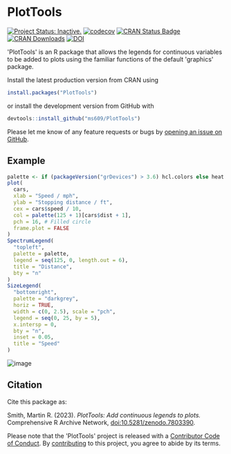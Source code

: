 # PlotTools

[![Project Status: Inactive.](https://www.repostatus.org/badges/latest/inactive.svg)](https://www.repostatus.org/#project-statuses)
[![codecov](https://codecov.io/gh/ms609/PlotTools/branch/master/graph/badge.svg)](https://app.codecov.io/gh/ms609/PlotTools)
[![CRAN Status Badge](https://www.r-pkg.org/badges/version/PlotTools)](https://cran.r-project.org/package=PlotTools)
[![CRAN Downloads](https://cranlogs.r-pkg.org/badges/PlotTools)](https://cran.r-project.org/package=PlotTools)
[![DOI](https://zenodo.org/badge/DOI/10.5281/zenodo.7803390.svg)](https://doi.org/10.5281/zenodo.7803390)


'PlotTools' is an R package that allows the legends for continuous variables
to be added to plots using the familiar functions of the default 'graphics'
package.

Install the latest production version from CRAN using

```r
install.packages("PlotTools")
```

or install the development version from GitHub with

```r
devtools::install_github("ms609/PlotTools")
```

Please let me know of any feature requests or bugs by [opening an 
issue on GitHub](https://github.com/ms609/PlotTools/issues/).

## Example

```r
palette <- if (packageVersion("grDevices") > 3.6) hcl.colors else heat.colors
plot(
  cars,
  xlab = "Speed / mph",
  ylab = "Stopping distance / ft",
  cex = cars$speed / 10,
  col = palette(125 + 1)[cars$dist + 1],
  pch = 16, # Filled circle
  frame.plot = FALSE
)
SpectrumLegend(
  "topleft",
  palette = palette,
  legend = seq(125, 0, length.out = 6),
  title = "Distance",
  bty = "n"
)
SizeLegend(
  "bottomright",
  palette = "darkgrey",
  horiz = TRUE,
  width = c(0, 2.5), scale = "pch",
  legend = seq(0, 25, by = 5),
  x.intersp = 0,
  bty = "n",
  inset = 0.05,
  title = "Speed"
)
```

![image](https://user-images.githubusercontent.com/1695515/232433317-85412267-8c01-41f9-96be-bfc71533d59b.png)

## Citation

Cite this package as:

Smith, Martin R. (2023). _PlotTools: Add continuous legends to plots._
Comprehensive R Archive Network, 
[doi:10.5281/zenodo.7803390](https://dx.doi.org/10.5281/zenodo.7803390).


Please note that the 'PlotTools' project is released with a
[Contributor Code of Conduct](https://ms609.github.io/packages/CODE_OF_CONDUCT.html).
By [contributing](https://ms609.github.io/packages/CONTRIBUTING.html) to this project, you agree to abide by its terms.
